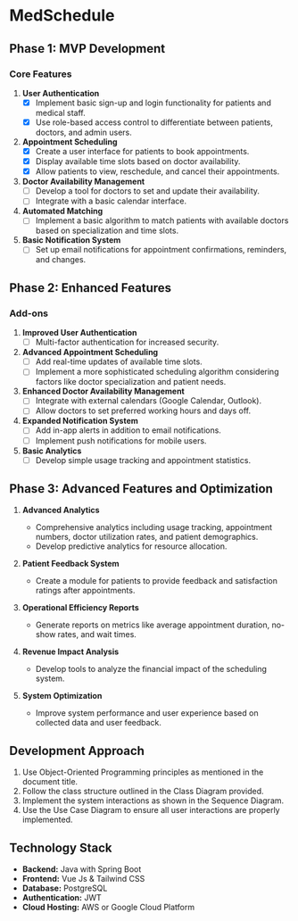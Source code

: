 # MedSchedule

## Phase 1: MVP Development

### Core Features

1. **User Authentication**
   - [x] Implement basic sign-up and login functionality for patients and medical staff.
   - [x] Use role-based access control to differentiate between patients, doctors, and admin users.

2. **Appointment Scheduling**
   - [x] Create a user interface for patients to book appointments.
   - [x] Display available time slots based on doctor availability.
   - [x] Allow patients to view, reschedule, and cancel their appointments.

3. **Doctor Availability Management**
   - [ ] Develop a tool for doctors to set and update their availability.
   - [ ] Integrate with a basic calendar interface.

4. **Automated Matching**
   - [ ] Implement a basic algorithm to match patients with available doctors based on specialization and time slots.

5. **Basic Notification System**
   - [ ] Set up email notifications for appointment confirmations, reminders, and changes.

## Phase 2: Enhanced Features

### Add-ons

1. **Improved User Authentication**
   - [ ] Multi-factor authentication for increased security.

2. **Advanced Appointment Scheduling**
   - [ ] Add real-time updates of available time slots.
   - [ ] Implement a more sophisticated scheduling algorithm considering factors like doctor specialization and patient needs.

3. **Enhanced Doctor Availability Management**
   - [ ] Integrate with external calendars (Google Calendar, Outlook).
   - [ ] Allow doctors to set preferred working hours and days off.

4. **Expanded Notification System**
   - [ ] Add in-app alerts in addition to email notifications.
   - [ ] Implement push notifications for mobile users.

5. **Basic Analytics**
   - [ ] Develop simple usage tracking and appointment statistics.

## Phase 3: Advanced Features and Optimization

1. **Advanced Analytics**
   - Comprehensive analytics including usage tracking, appointment numbers, doctor utilization rates, and patient demographics.
   - Develop predictive analytics for resource allocation.

2. **Patient Feedback System**
   - Create a module for patients to provide feedback and satisfaction ratings after appointments.

3. **Operational Efficiency Reports**
   - Generate reports on metrics like average appointment duration, no-show rates, and wait times.

4. **Revenue Impact Analysis**
   - Develop tools to analyze the financial impact of the scheduling system.

5. **System Optimization**
   - Improve system performance and user experience based on collected data and user feedback.

## Development Approach

1. Use Object-Oriented Programming principles as mentioned in the document title.
2. Follow the class structure outlined in the Class Diagram provided.
3. Implement the system interactions as shown in the Sequence Diagram.
4. Use the Use Case Diagram to ensure all user interactions are properly implemented.

## Technology Stack

- **Backend:** Java with Spring Boot
- **Frontend:** Vue Js & Tailwind CSS
- **Database:** PostgreSQL
- **Authentication:** JWT
- **Cloud Hosting:** AWS or Google Cloud Platform
